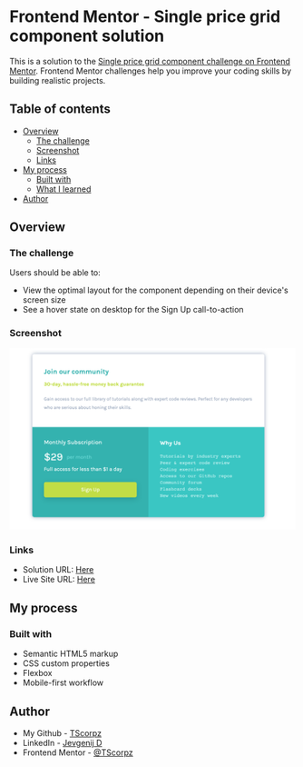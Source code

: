# Frontend Mentor - Single price grid component solution

This is a solution to the [Single price grid component challenge on Frontend Mentor](https://www.frontendmentor.io/challenges/single-price-grid-component-5ce41129d0ff452fec5abbbc). Frontend Mentor challenges help you improve your coding skills by building realistic projects. 

## Table of contents

- [Overview](#overview)
  - [The challenge](#the-challenge)
  - [Screenshot](#screenshot)
  - [Links](#links)
- [My process](#my-process)
  - [Built with](#built-with)
  - [What I learned](#what-i-learned)
- [Author](#author)

## Overview

### The challenge

Users should be able to:

- View the optimal layout for the component depending on their device's screen size
- See a hover state on desktop for the Sign Up call-to-action

### Screenshot

![](screenshots/screenshot.png)

### Links

- Solution URL: [Here](https://your-solution-url.com)
- Live Site URL: [Here](https://your-live-site-url.com)

## My process

### Built with

- Semantic HTML5 markup
- CSS custom properties
- Flexbox
- Mobile-first workflow

## Author

- My Github - [TScorpz](https://github.com/TScorpz)
- LinkedIn - [Jevgenij D](https://www.linkedin.com/in/jevgenij-dachno-5403b696/)
- Frontend Mentor - [@TScorpz](https://www.frontendmentor.io/profile/TScorpz)